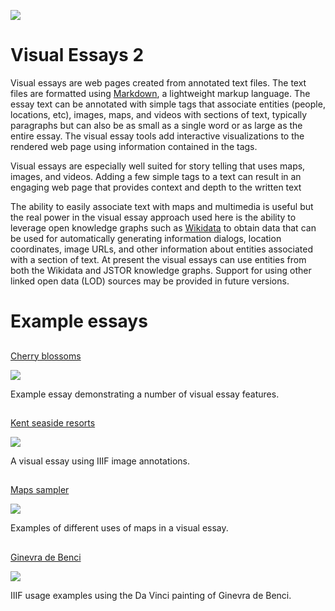 <a href="https://dev.visual-essays.app"><img src="https://dev-visual-essays.netlify.app/images/ve-button.png"></a>

<param ve-config 
       title="Visual Essays"
       author="Ron"
       layout="index"
       banner="/images/header.jpg">

# Visual Essays 2

Visual essays are web pages created from annotated text files. The text files are formatted using  [Markdown](https://www.markdownguide.org/getting-started/), a lightweight markup language. The essay text can be annotated with simple tags that associate entities (people, locations, etc), images, maps, and videos with sections of text, typically paragraphs but can also be as small as a single word or as large as the entire essay. The visual essay tools add interactive visualizations to the rendered web page using information contained in the tags.

Visual essays are especially well suited for story telling that uses maps, images, and videos. Adding a few simple tags to a text can result in an engaging web page that provides context and depth to the written text

The ability to easily associate text with maps and multimedia is useful but the real power in the visual essay approach used here is the ability to leverage open knowledge graphs such as  [Wikidata](https://www.wikidata.org/)  to obtain data that can be used for automatically generating information dialogs, location coordinates, image URLs, and other information about entities associated with a section of text. At present the visual essays can use entities from both the Wikidata and JSTOR knowledge graphs. Support for using other linked open data (LOD) sources may be provided in future versions.

# Example essays


##
[Cherry blossoms](/sample)

![](https://dev.visual-essays.app/thumbnail?url=https://upload.wikimedia.org/wikipedia/commons/thumb/f/f9/Cherry20190331105300.jpg/1024px-Cherry20190331105300.jpg)

Example essay demonstrating a number of visual essay features. 

##
[Kent seaside resorts](/kent-seaside-resorts)

![](https://dev.visual-essays.app/thumbnail?url=https://upload.wikimedia.org/wikipedia/commons/thumb/6/61/The_sands%2C_Ramsgate%2C_Kent%2C_England%2C_ca._1899.jpg/640px-The_sands%2C_Ramsgate%2C_Kent%2C_England%2C_ca._1899.jpg)

A visual essay using IIIF image annotations.

##
[Maps sampler](maps-sampler)

![](https://dev.visual-essays.app/thumbnail?url=https://upload.wikimedia.org/wikipedia/commons/thumb/7/75/WorldMap-A_with_Frame.png/1024px-WorldMap-A_with_Frame.png)

Examples of different uses of maps in a visual essay.

##
[Ginevra de Benci](/ginevra-de-benci)

![](https://dev.visual-essays.app/thumbnail?url=https://upload.wikimedia.org/wikipedia/commons/thumb/e/ee/Ginevra_de%27_Benci_-_National_Gallery_of_Art.jpg/465px-Ginevra_de%27_Benci_-_National_Gallery_of_Art.jpg)

IIIF usage examples using the Da Vinci painting of Ginevra de Benci.
